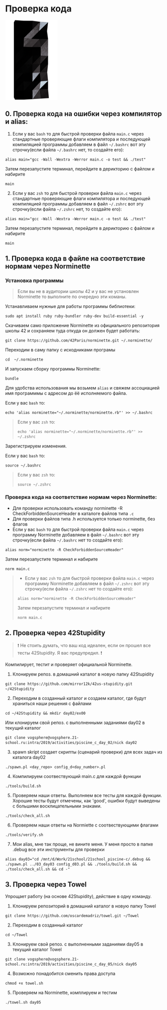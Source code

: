# Проверка кода #

![pageimage](src/page1image3852832-small-13.png)


## 0. Проверка кода на ошибки через компилятор и alias: ##

1. Если у вас `bash` то для быстрой проверки файла `main.c` через стандартные проверяющие флаги компилятора и последующей компиляцией программы добавляем в файл `~/.bashrc` вот эту строчку(если файла `~/.bashrc` нет, то создайте его):
```
alias main="gcc -Wall -Wextra -Werror main.c -o test && ./test"
```
Затем перезапустите терминал, перейдите в дерикторию с файлом и набирите 
```
main
```
2. Если у вас `zsh` то для быстрой проверки файла `main.c` через стандартные проверяющие флаги компилятора и последующей компиляцией программы добавляем в файл `~/.zshrc` вот эту строчку(если файла `~/.zshrc` нет, то создайте его):
```
alias main="gcc -Wall -Wextra -Werror main.c -o test && ./test"
```
Затем перезапустите терминал, перейдите в дерикторию с файлом и набирите 
```
main
```



## 1. Проверка кода в файле на соответствие нормам через Norminette ##

### Установка программы

> Если вы не в аудитории школы 42 и у вас не установлен Norminette то выполните по очередно эти команы.

Устанавливаем нужные для работы программы библиотеки:
```
sudo apt install ruby ruby-bundler ruby-dev build-essential -y
```

Скачиваем само приложение Norminette из официального репозитория школы 42 и сохраняем туда откуда он должен будет работать:
```
git clone https://github.com/42Paris/norminette.git ~/.norminette/
```

Переходим в саму папку с искодниками програмы
```
cd  ~/.norminette
```

И запускаем сборку программы Norminette:
```
bundle
```

Для удобства использования мы возьмем `alias` и свяжем ассоциацией имя программмы с адресом до ёё исполняемого файла.

Если у вас `bash` то:
```
echo 'alias norminette="~/.norminette/norminette.rb"' >> ~/.bashrc
```

> Если у вас `zsh` то:
> ```
> echo 'alias norminette="~/.norminette/norminette.rb"' >> ~/.zshrc
> ```

Зарегистрируем изменения.


Если у вас `bash` то:
```
source ~/.bashrc
```

> Если у вас `zsh` то:
> ```
> source ~/.zshrc
> ```

### Проверка кода на соответствие нормам через Norminette:

* Для проверки использовать команду norminette -R CheckForbiddenSourceHeader в каталоге файлов типа `.с`
* Для проверки файлов типа .h используется только norminette, без флагов
* Если у вас `bash` то для быстрой проверки файла `main.c` через программу Norminette добавляем в файл `~/.bashrc` вот эту строчку(если файла `~/.bashrc` нет то создайте его):
```
alias norm="norminette -R CheckForbiddenSourceHeader"
```
Затем перезапустите терминал и набирите 
```
norm main.c
```
> - Если у вас `zsh` то для быстрой проверки файла `main.c` через программу Norminette добавляем в файл `~/.zshrc` вот эту строчку(если файла `~/.zshrc` нет то создайте его):
> ```
> alias norm="norminette -R CheckForbiddenSourceHeader"
> ```
> 
> Затем перезапустите терминал и набирите 
> ```
> norm main.c
> ```

## 2. Проверка через 42Stupidity ##

> ❗️ Не стоить думать, что ваш код идеален, если он прошел все тесты 42Stupidity. Я вас предупредил. ❗️

Компилирует, тестит и проверяет официальной Norminette.

1.	Клонируем репоз. в домашний каталог в новую папку 42Stupidity
```
git clone https://github.com/mirror12k/42us-stupidity.git ~/42Stupidity
```

2.	Переходим в созданный каталог и создаем каталог, где будут храниться наши решения с файлами
```
cd ~/42Stupidity && mkdir day02/ex00
```
Или клонируем свой репоз. с выполненными заданиями day02 в текущий каталог
```
git clone vogsphere@vogsphere.21-school.ru:intra/2019/activities/piscine_c_day_02/nick day02
```

3.	spawn skript cоздает скрипты (сценарий проверки) для всех задач из каталога day02
```
./spawn.pl <day_repo> config_d<day_number>.pl
```

4.	Компилируем соотвествующий main.c для каждой функции
```
./tools/build.sh
```

5.	Проверяем наши ответы. Выполняем все тесты для каждой функции. Хорошие тесты будут отмечены, как 'good', ошибки будут выведены с большими восклицательными знаками.
```
./tools/check_all.sh
```

6.	Проверяем наши ответы на Normiette с соотвествующими флагами
```
./tools/verify.sh
```

7. Мои alias, мне так проще, не вините меня. У меня просто в папке .debug все эти инструменты для проверки
```
alias day03="cd /mnt/d/Work/21school/21school_piscine-c/.debug && ./spawn.pl ../03_day03 config_d03.pl && ./tools/build.sh && ./tools/check_all.sh && cd -"
```



## 3. Проверка через Towel ##

Упрощает работу (на основе 42Stupidity), действие в одну команду.

1. Клонируем репозиторий в домашний каталог в новую папку Towel
```
git clone https://github.com/oscardemadriz/towel.git ~/Towel
```
2. Переходим в созданный каталог
 ```
cd ~/Towel
```

3. Клонируем свой репоз. с выполненными заданиями day05 в текущий каталог Towel
```
git clone vogsphere@vogsphere.21-school.ru:intra/2019/activities/piscine_c_day_05/nick day05
```
4. Возможно понадобится сменить права доступа 
```
chmod +x towel.sh
```
5. Проверяем на Norminette, комплируем и тестим 
```
./towel.sh day05
```